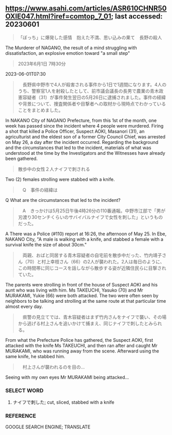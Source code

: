 ## https://www.asahi.com/articles/ASR610CHNR50OXIE047.html?iref=comtop_7_01; last accessed: 20230601

> 「ぼっち」に爆発した感情　抱えた不満、思い込みの果て　長野の殺人

The Murderer of NAGANO, the result of a mind struggling with dissatisfaction, an explosive emotion toward "a small step"

> 2023年6月1日 7時30分

2023-06-01T07:30

>　長野県中野市で4人が殺害される事件から1日で1週間になります。4人のうち、警察官1人を射殺したとして、前市議会議長の長男で農業の青木政憲容疑者（31）が事件発生翌日の5月26日に逮捕されました。事件の経緯や背景について、捜査関係者や目撃者への取材から現時点でわかっていることをまとめました。

In NAKANO City of NAGANO Prefecture, from this 1st of the month, one week has passed since the incident where 4 people were murdered. Firing a shot that killed a Police Officer, Suspect AOKI, Masanori (31), an agriculturist and the eldest son of a former City Council Chief, was arrested on May 26, a day after the incident occurred. Regarding the background and the circumstances that led to the incident, materials of what was understood at the time by the Investigators and the Witnesses have already been gathered.

> 散歩中の女性２人ナイフで刺される

Two (2) females strolling were stabbed with a knife.

>　Q　事件の経緯は

Q What are the circumstances that led to the incident?

>　A　きっかけは5月25日午後4時26分の110番通報。中野市江部で「男が刃渡り30センチくらいのサバイバルナイフで女性を刺した」というものだった。

A There was a Police (#110) report at 16:26, the afternoon of May 25. In Ebe, NAKANO City, "A male is walking with a knife, and stabbed a female with a survival knife the size of about 30cm." 

>　両親、おばと同居する青木容疑者の自宅前を散歩中だった、竹内靖子さん（70）と村上幸枝さん（66）の2人が襲われた。2人は毎日のように、この時間帯に同じコースを話しながら散歩する姿が近隣住民らに目撃されていた。

The parents were strolling in front of the house of Suspect AOKI and his aunt who was living with him. Ms TAKEUCHI, Yasuko (70) and Mr MURAKAMI, Yukie (66) were both attacked. The two were often seen by neighbors to be talking and strolling at the same route at that particular time almost every day.

>　県警の見立てでは、青木容疑者はまず竹内さんをナイフで襲い、その場から逃げる村上さんを追いかけて捕まえ、同じナイフで刺したとみられる。

From what the Prefecture Police has gathered, the Suspect AOKI, first attacked with the knife Ms TAKEUCHI, and then ran after and caught Mr MURAKAMI, who was running away from the scene. Afterward using the same knife, he stabbed him.

>　村上さんが襲われるのを目の…

Seeing with my own eyes Mr MURAKAMI being attacked...

### SELECT WORD

1) ナイフで刺した; cut, sliced, stabbed with a knife

### REFERENCE

GOOGLE SEARCH ENGINE; TRANSLATE
